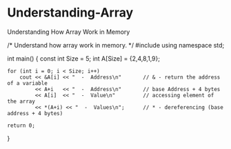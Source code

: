 # Understanding-Array
Understanding How Array Work in Memory


/*
    Understand how array work in 
    memory.
*/
#include <iostream>
using namespace std;

int main()
{
    const int Size = 5;
    int A[Size] = {2,4,8,1,9};
    
    for (int i = 0; i < Size; i++)
        cout << &A[i] << "  -  Address\n"       // & - return the address of a variable
             << A+i   << "  -  Address\n"       // base Address + 4 bytes
             << A[i]  << "  -  Value\n"         // accessing element of the array
             << *(A+i) << "  -  Values\n";      // * - dereferencing (base address + 4 bytes)
    
    return 0;
}
